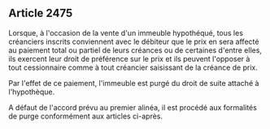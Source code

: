 Article 2475
----
Lorsque, à l'occasion de la vente d'un immeuble hypothéqué, tous les créanciers
inscrits conviennent avec le débiteur que le prix en sera affecté au paiement
total ou partiel de leurs créances ou de certaines d'entre elles, ils exercent
leur droit de préférence sur le prix et ils peuvent l'opposer à tout
cessionnaire comme à tout créancier saisissant de la créance de prix.

Par l'effet de ce paiement, l'immeuble est purgé du droit de suite attaché à
l'hypothèque.

A défaut de l'accord prévu au premier alinéa, il est procédé aux formalités de
purge conformément aux articles ci-après.
